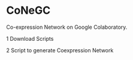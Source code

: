 # CoNeGC
Co-expression Network on Google Colaboratory. 

1 Download Scripts

2 Script to generate Coexpression Network
